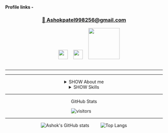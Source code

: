 

#### Profile links -
<div align="center"><h3><a target="_blank" href="mailto:Ashokpatel998256@gmail.com">📧 Ashokpatel998256@gmail.com </a></h3>
 &emsp;
 &emsp;<a href="https://www.instagram.com/Ashokpatel__1/" target="_blank"><img src="http://assets.stickpng.com/images/580b57fcd9996e24bc43c521.png" width="30px"></img></a>
  &emsp;<a href="https://www.linkedin.com/in/Ashok-kumar10/" target="_blank"><img src="https://www.freeiconspng.com/thumbs/linkedin-logo-png/linkedin-logo-3.png" width="30px"></img></a> 
    &emsp;<a href="https://www.hackerrank.com/profile/ashokpatel998256" target="_blank"><img src="https://cdncontribute.geeksforgeeks.org/wp-content/uploads/geeksforgeeks-19.png" width="100px"></img></a> 
  </div>
  <br>
  <div align="center">
 <hr>

-----
<details>
<summary>SHOW About me </summary>
   
 ## 👨‍💻 About me
>I graduated from **Nitte Meenakshi Institute of Technology , Bengaluru (India)** . in pursuit of a Bachelor's of Engineering in Electronics and Communication Engineering. (2022 Passout Batch)


>Self taught programmer and willing to programming professionally


>I'm From Rajasthan
   
  </details>
  
 
 <details>
<summary>SHOW Skills </summary>
  
  
## 🤹‍♂️ Skills
> ### Languages :
>> 	![Python](https://img.shields.io/badge/python-%2314354C.svg?style=for-the-badge&logo=python&logoColor=white) 
>> ![Java](https://img.shields.io/badge/java-%23ED8B00.svg?style=for-the-badge&logo=java&logoColor=white)
>> 	![JavaScript](https://img.shields.io/badge/javascript-%23323330.svg?style=for-the-badge&logo=javascript&logoColor=%23F7DF1E)
>> 	![C](https://img.shields.io/badge/c-%2300599C.svg?style=for-the-badge&logo=c&logoColor=white)
>> 	![HTML5](https://img.shields.io/badge/html5-%23E34F26.svg?style=for-the-badge&logo=html5&logoColor=white)
>> 	![CSS3](https://img.shields.io/badge/css3-%231572B6.svg?style=for-the-badge&logo=css3&logoColor=white)
>> </details>

-----
<summary>GitHub Stats</summary>

![visitors](https://visitor-badge.laobi.icu/badge?page_id=page.id=AshokPatel10.AshokPatel10)
  &emsp;

  *****
![Ashok's GitHub stats](https://github-readme-stats.vercel.app/api?username=AshokPatel10&theme=merko&show_icons=true) &emsp;&emsp; ![Top Langs](https://github-readme-stats.vercel.app/api/top-langs/?username=AshokPatel10&layout=compact)
